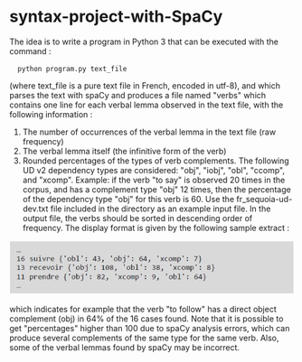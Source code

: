 # syntax-project-with-SpaCy

The idea is to write a program in Python 3 that can be executed with the command :
  ```
    python program.py text_file
  ```
   
(where text_file is a pure text file in French, encoded in utf-8), and which parses the text with spaCy and produces a file named "verbs" which contains one line for each verbal lemma observed in the text file, with the following information :
1. The number of occurrences of the verbal lemma in the text file (raw frequency)
2. The verbal lemma itself (the infinitive form of the verb)
3. Rounded percentages of the types of verb complements. The following UD v2 dependency types are considered: "obj", "iobj", "obl", "ccomp", and "xcomp". Example: if the verb "to say" is observed 20 times in the corpus, and has a complement type "obj" 12 times, then the percentage of the dependency type "obj" for this verb is 60.
Use the fr_sequoia-ud-dev.txt file included in the directory as an example input file. In the output file, the verbs should be sorted in descending order of frequency. The display format is given by the following sample extract :

![example](https://github.com/cristina-cojocaru/syntax-project-with-SpaCy/blob/master/syntax.JPG)

which indicates for example that the verb "to follow" has a direct object complement (obj) in 64% of the 16 cases found. Note that it is possible to get "percentages" higher than 100 due to spaCy analysis errors, which can produce several complements of the same type for the same verb. Also, some of the verbal lemmas found by spaCy may be incorrect.
